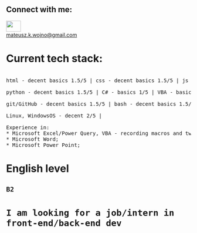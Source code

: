 <h2 align="left">Connect with me:</h2>
<p align="left">
<a href="https://www.linkedin.com/in/mateusz-krzysztof-wojno-248760247" target="blank"><img align="center" src="https://cdn.jsdelivr.net/npm/simple-icons@3.0.1/icons/linkedin.svg" alt="" height="30" width="40" /></a>
<br><a href="mailto:mateusz.k.wojno@gmail.com">mateusz.k.wojno@gmail.com</a>
</p>

# Current tech stack:
<pre> 
html - decent basics 1.5/5 | css - decent basics 1.5/5 | js - in progress | 

python - decent basics 1.5/5 | C# - basics 1/5 | VBA - basics 1/5 |

git/GitHub - decent basics 1.5/5 | bash - decent basics 1.5/5 | shell scripting - decent basics 1.5/5 | 

Linux, WindowsOS - decent 2/5 |

Experience in:
* Microsoft Excel/Power Query, VBA - recording macros and tweaking them;
* Microsoft Word;
* Microsoft Power Point;
</pre>

# English level
## `B2`

# `I am looking for a job/intern in front-end/back-end dev`

